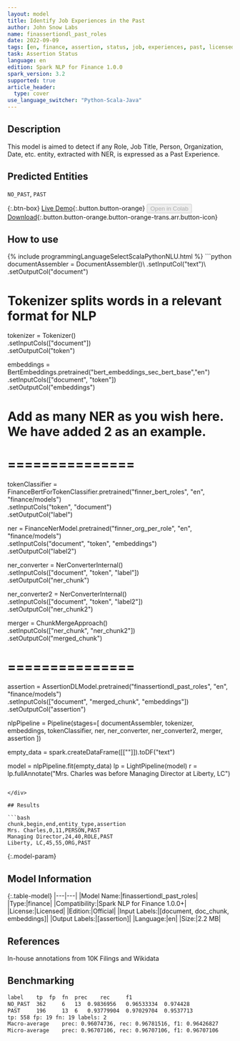 ```yaml
---
layout: model
title: Identify Job Experiences in the Past
author: John Snow Labs
name: finassertiondl_past_roles
date: 2022-09-09
tags: [en, finance, assertion, status, job, experiences, past, licensed]
task: Assertion Status
language: en
edition: Spark NLP for Finance 1.0.0
spark_version: 3.2
supported: true
article_header:
  type: cover
use_language_switcher: "Python-Scala-Java"
---
```


## Description

This model is aimed to detect if any Role, Job Title, Person, Organization, Date, etc. entity, extracted with NER, is expressed as a Past Experience.

## Predicted Entities

`NO_PAST`, `PAST`

{:.btn-box}
[Live Demo](https://demo.johnsnowlabs.com/finance/ASSERTIONDL_PAST_ROLES/){:.button.button-orange}
<button class="button button-orange" disabled>Open in Colab</button>
[Download](https://s3.amazonaws.com/auxdata.johnsnowlabs.com/finance/models/finassertiondl_past_roles_en_1.0.0_3.2_1662762393161.zip){:.button.button-orange.button-orange-trans.arr.button-icon}

## How to use



<div class="tabs-box" markdown="1">
{% include programmingLanguageSelectScalaPythonNLU.html %}
```python
documentAssembler = DocumentAssembler()\
    .setInputCol("text")\
    .setOutputCol("document")

# Tokenizer splits words in a relevant format for NLP
tokenizer = Tokenizer()\
    .setInputCols(["document"])\
    .setOutputCol("token")

embeddings = BertEmbeddings.pretrained("bert_embeddings_sec_bert_base","en") \
    .setInputCols(["document", "token"]) \
    .setOutputCol("embeddings")
    
# Add as many NER as you wish here. We have added 2 as an example.
# ===============
tokenClassifier = FinanceBertForTokenClassifier.pretrained("finner_bert_roles", "en", "finance/models")\
  .setInputCols("token", "document")\
  .setOutputCol("label")

ner = FinanceNerModel.pretrained("finner_org_per_role", "en", "finance/models")\
  .setInputCols("document", "token", "embeddings")\
  .setOutputCol("label2")

ner_converter = NerConverterInternal() \
    .setInputCols(["document", "token", "label"]) \
    .setOutputCol("ner_chunk")

ner_converter2 = NerConverterInternal() \
    .setInputCols(["document", "token", "label2"]) \
    .setOutputCol("ner_chunk2")

merger =  ChunkMergeApproach()\
    .setInputCols(["ner_chunk", "ner_chunk2"])\
    .setOutputCol("merged_chunk")
# ===============

assertion = AssertionDLModel.pretrained("finassertiondl_past_roles", "en", "finance/models")\
    .setInputCols(["document", "merged_chunk", "embeddings"]) \
    .setOutputCol("assertion")
    
nlpPipeline = Pipeline(stages=[
    documentAssembler, 
    tokenizer,
    embeddings,
    tokenClassifier,
    ner,
    ner_converter,
    ner_converter2,
    merger,
    assertion
    ])

empty_data = spark.createDataFrame([[""]]).toDF("text")

model = nlpPipeline.fit(empty_data)
lp = LightPipeline(model)
r = lp.fullAnnotate("Mrs. Charles was before Managing Director at Liberty, LC")
```

</div>

## Results

```bash
chunk,begin,end,entity_type,assertion
Mrs. Charles,0,11,PERSON,PAST
Managing Director,24,40,ROLE,PAST
Liberty, LC,45,55,ORG,PAST
```

{:.model-param}
## Model Information

{:.table-model}
|---|---|
|Model Name:|finassertiondl_past_roles|
|Type:|finance|
|Compatibility:|Spark NLP for Finance 1.0.0+|
|License:|Licensed|
|Edition:|Official|
|Input Labels:|[document, doc_chunk, embeddings]|
|Output Labels:|[assertion]|
|Language:|en|
|Size:|2.2 MB|

## References

In-house annotations from 10K Filings and Wikidata

## Benchmarking

```bash
label	 tp	 fp	 fn	 prec	 rec	 f1
NO_PAST	 362	 6	 13	 0.9836956	 0.96533334	 0.974428
PAST	 196	 13	 6	 0.93779904	 0.97029704	 0.9537713
tp: 558 fp: 19 fn: 19 labels: 2
Macro-average	 prec: 0.96074736, rec: 0.96781516, f1: 0.96426827
Micro-average	 prec: 0.96707106, rec: 0.96707106, f1: 0.96707106
```